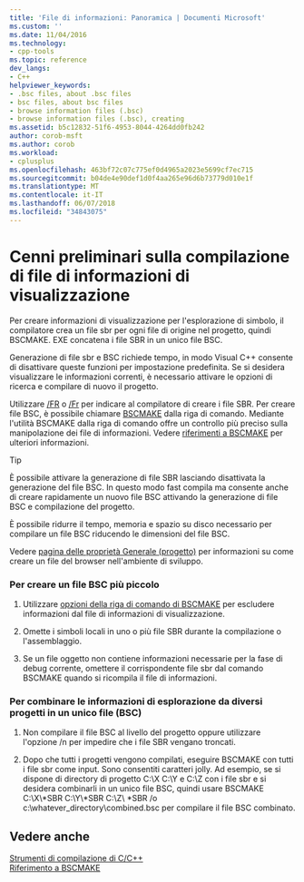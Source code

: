 ```yaml
---
title: 'File di informazioni: Panoramica | Documenti Microsoft'
ms.custom: ''
ms.date: 11/04/2016
ms.technology:
- cpp-tools
ms.topic: reference
dev_langs:
- C++
helpviewer_keywords:
- .bsc files, about .bsc files
- bsc files, about bsc files
- browse information files (.bsc)
- browse information files (.bsc), creating
ms.assetid: b5c12832-51f6-4953-8044-4264dd0fb242
author: corob-msft
ms.author: corob
ms.workload:
- cplusplus
ms.openlocfilehash: 463bf72c07c775ef0d4965a2023e5699cf7ec715
ms.sourcegitcommit: b04de4e90def1d0f4aa265e96d6b73779d010e1f
ms.translationtype: MT
ms.contentlocale: it-IT
ms.lasthandoff: 06/07/2018
ms.locfileid: "34843075"
---
```

# <a name="building-browse-information-files-overview"></a>Cenni preliminari sulla compilazione di file di informazioni di visualizzazione
Per creare informazioni di visualizzazione per l'esplorazione di simbolo, il compilatore crea un file sbr per ogni file di origine nel progetto, quindi BSCMAKE. EXE concatena i file SBR in un unico file BSC.  
  
 Generazione di file sbr e BSC richiede tempo, in modo Visual C++ consente di disattivare queste funzioni per impostazione predefinita. Se si desidera visualizzare le informazioni correnti, è necessario attivare le opzioni di ricerca e compilare di nuovo il progetto.  
  
 Utilizzare [/FR](../../build/reference/fr-fr-create-dot-sbr-file.md) o [/Fr](../../build/reference/fr-fr-create-dot-sbr-file.md) per indicare al compilatore di creare i file SBR. Per creare file BSC, è possibile chiamare [BSCMAKE](../../build/reference/bscmake-command-line.md) dalla riga di comando. Mediante l'utilità BSCMAKE dalla riga di comando offre un controllo più preciso sulla manipolazione dei file di informazioni. Vedere [riferimenti a BSCMAKE](../../build/reference/bscmake-reference.md) per ulteriori informazioni.  
  
> [!TIP]
>  È possibile attivare la generazione di file SBR lasciando disattivata la generazione del file BSC. In questo modo fast compila ma consente anche di creare rapidamente un nuovo file BSC attivando la generazione di file BSC e compilazione del progetto.  
  
 È possibile ridurre il tempo, memoria e spazio su disco necessario per compilare un file BSC riducendo le dimensioni del file BSC.  
  
 Vedere [pagina delle proprietà Generale (progetto)](../../ide/general-property-page-project.md) per informazioni su come creare un file del browser nell'ambiente di sviluppo.  
  
### <a name="to-create-a-smaller-bsc-file"></a>Per creare un file BSC più piccolo  
  
1.  Utilizzare [opzioni della riga di comando di BSCMAKE](../../build/reference/bscmake-options.md) per escludere informazioni dal file di informazioni di visualizzazione.  
  
2.  Omette i simboli locali in uno o più file SBR durante la compilazione o l'assemblaggio.  
  
3.  Se un file oggetto non contiene informazioni necessarie per la fase di debug corrente, omettere il corrispondente file sbr dal comando BSCMAKE quando si ricompila il file di informazioni.  
  
### <a name="to-combine-the-browse-information-from-several-projects-into-one-browser-file-bsc"></a>Per combinare le informazioni di esplorazione da diversi progetti in un unico file (BSC)  
  
1.  Non compilare il file BSC al livello del progetto oppure utilizzare l'opzione /n per impedire che i file SBR vengano troncati.  
  
2.  Dopo che tutti i progetti vengono compilati, eseguire BSCMAKE con tutti i file sbr come input. Sono consentiti caratteri jolly. Ad esempio, se si dispone di directory di progetto C:\X C:\Y e C:\Z con i file sbr e si desidera combinarli in un unico file BSC, quindi usare BSCMAKE C:\X\\\*SBR C:\Y\\\*SBR C:\Z\\ \*SBR /o c:\whatever_directory\combined.bsc per compilare il file BSC combinato.  
  
## <a name="see-also"></a>Vedere anche  
 [Strumenti di compilazione di C/C++](../../build/reference/c-cpp-build-tools.md)   
 [Riferimento a BSCMAKE](../../build/reference/bscmake-reference.md)
